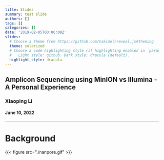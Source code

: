 ```yaml
---
title: Slides
summary: test slide
authors: []
tags: []
categories: []
date: '2019-02-05T00:00:00Z'
slides:
  # Choose a theme from https://github.com/hakimel/reveal.js#theming
  theme: solarized
  # Choose a code highlighting style (if highlighting enabled in `params.toml`)
  #   Light style: github. Dark style: dracula (default).
  highlight_style: dracula
---
```


## Amplicon Sequencing using MinION vs Illumina - A Personal Experience
### Xiaoping Li
#### June 10, 2022

---

# Background

{{< figure src="./nanpore.gif" >}}